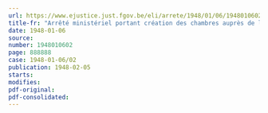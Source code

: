 ```yaml
---
url: https://www.ejustice.just.fgov.be/eli/arrete/1948/01/06/1948010602/justel
title-fr: "Arrêté ministériel portant création des chambres auprès de la Commission d'Appel pour l'application du Statut des prisonniers politiques et de leurs ayants droit (abrogé par AM 06-02-1950, art. 2)"
date: 1948-01-06
source:
number: 1948010602
page: 888888
case: 1948-01-06/02
publication: 1948-02-05
starts:
modifies:
pdf-original:
pdf-consolidated:
---
```


